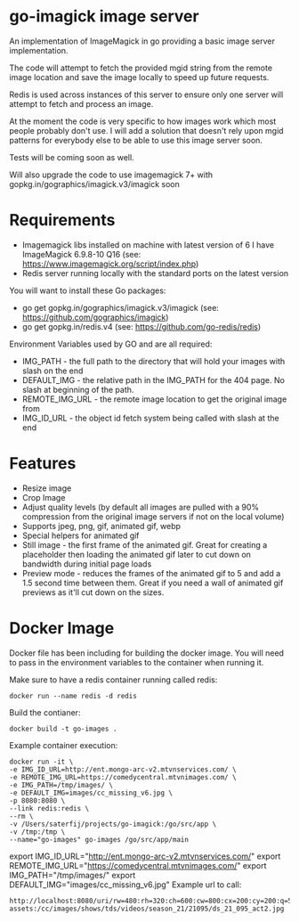 # go-imagick image server
An implementation of ImageMagick in go providing a basic image server implementation.

The code will attempt to fetch the provided mgid string from the remote image location and save the image locally to speed up future requests.

Redis is used across instances of this server to ensure only one server will attempt to fetch and process an image.

At the moment the code is very specific to how images work which most people probably don't use.  I will add a solution that doesn't rely upon mgid patterns for everybody else to be able to use this image server soon.

Tests will be coming soon as well.

Will also upgrade the code to use imagemagick 7+ with gopkg.in/gographics/imagick.v3/imagick soon

# Requirements
* Imagemagick libs installed on machine with latest version of 6 I have ImageMagick 6.9.8-10 Q16 (see: https://www.imagemagick.org/script/index.php)
* Redis server running locally with the standard ports on the latest version

You will want to install these Go packages:
* go get gopkg.in/gographics/imagick.v3/imagick  (see: https://github.com/gographics/imagick)
* go get gopkg.in/redis.v4 (see: https://github.com/go-redis/redis)

Environment Variables used by GO and are all required:
* IMG_PATH - the full path to the directory that will hold your images with slash on the end
* DEFAULT_IMG - the relative path in the IMG_PATH for the 404 page.  No slash at beginning of the path.
* REMOTE_IMG_URL - the remote image location to get the original image from
* IMG_ID_URL - the object id fetch system being called with slash at the end

# Features
* Resize image
* Crop Image
* Adjust quality levels (by default all images are pulled with a 90% compression from the original image servers if not on the local volume)
* Supports jpeg, png, gif, animated gif, webp
* Special helpers for animated gif
 * Still image - the first frame of the animated gif.  Great for creating a placeholder then loading the animated gif later to cut down on bandwidth during initial page loads
 * Preview mode - reduces the frames of the animated gif to 5 and add a 1.5 second time between them.  Great if you need a wall of animated gif previews as it'll cut down on the sizes.

# Docker Image
Docker file has been including for building the docker image.  You will need to pass in the environment variables to the container when running it.

Make sure to have a redis container running called redis:
```
docker run --name redis -d redis
```
Build the contianer:
```
docker build -t go-images .
```
Example container execution:
```
docker run -it \
-e IMG_ID_URL=http://ent.mongo-arc-v2.mtvnservices.com/ \
-e REMOTE_IMG_URL=https://comedycentral.mtvnimages.com/ \
-e IMG_PATH=/tmp/images/ \
-e DEFAULT_IMG=images/cc_missing_v6.jpg \
-p 8080:8080 \
--link redis:redis \
--rm \
-v /Users/saterfij/projects/go-imagick:/go/src/app \
-v /tmp:/tmp \
--name="go-images" go-images /go/src/app/main
```
export IMG_ID_URL="http://ent.mongo-arc-v2.mtvnservices.com/"
export REMOTE_IMG_URL="https://comedycentral.mtvnimages.com/"
export IMG_PATH="/tmp/images/"
export DEFAULT_IMG="images/cc_missing_v6.jpg"
Example url to call:
```
http://localhost:8080/uri/rw=480:rh=320:ch=600:cw=800:cx=200:cy=200:q=50/mgid:file:gsp:entertainment-assets:/cc/images/shows/tds/videos/season_21/21095/ds_21_095_act2.jpg
```
